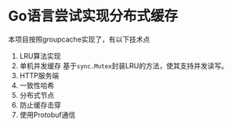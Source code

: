 # Go语言尝试实现分布式缓存 
本项目按照groupcache实现了，有以下技术点
1. LRU算法实现
2. 单机并发缓存  基于`sync.Mutex`封装LRU的方法，使其支持并发读写。
3. HTTP服务端
4. 一致性哈希
5. 分布式节点
6. 防止缓存击穿
7. 使用Protobuf通信